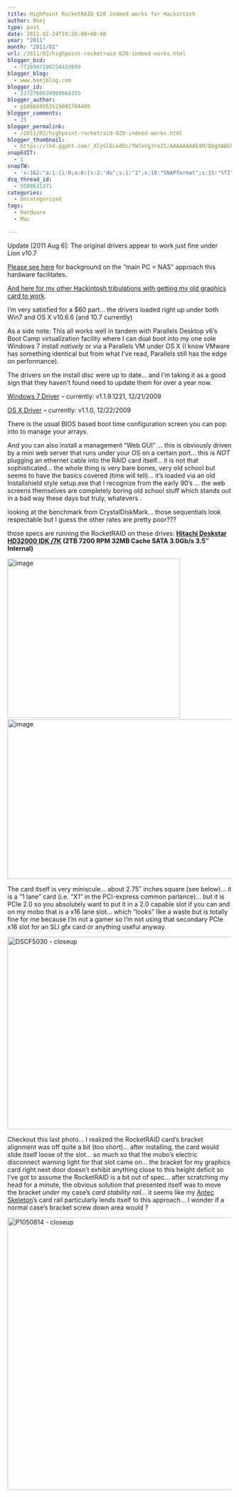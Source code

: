```yaml
---
title: HighPoint RocketRAID 620 indeed works for Hackintosh
author: Beej
type: post
date: 2011-02-24T19:20:00+00:00
year: "2011"
month: "2011/02"
url: /2011/02/highpoint-rocketraid-620-indeed-works.html
blogger_bid:
  - 7726907200224433699
blogger_blog:
  - www.beejblog.com
blogger_id:
  - 2272768634989664355
blogger_author:
  - g108669953529091704409
blogger_comments:
  - 25
blogger_permalink:
  - /2011/02/highpoint-rocketraid-620-indeed-works.html
blogger_thumbnail:
  - https://lh4.ggpht.com/_XlySlDLkdOc/TW7eVg3roZI/AAAAAAAAE4M/QbgOABkhFcs/image_thumb%5B1%5D.png?imgmax=800
snapEdIT:
  - 1
snapTW:
  - 's:162:"a:1:{i:0;a:6:{s:2:"do";s:1:"1";s:10:"SNAPformat";s:15:"%TITLE% - %URL%";s:8:"attchImg";s:1:"1";s:9:"isAutoImg";s:1:"A";s:8:"imgToUse";s:0:"";s:4:"doTW";s:1:"1";}}";'
dsq_thread_id:
  - 5508631371
categories:
  - Uncategorized
tags:
  - Hardware
  - Mac

---
```

Update [2011 Aug 6]: The original drivers appear to work just fine under Lion v10.7
  
[Please see here][1] for background on the “main PC = NAS” approach this hardware facilitates.
  
[And here for my other Hackintosh tribulations with getting my old graphics card to work][2].
  
I’m very satisfied for a $60 part… the drivers loaded right up under both Win7 and OS X v10.6.6 (and 10.7 currently)
  
As a side note: This all works well in tandem with Parallels Desktop v6’s Boot Camp virtualization facility where I can dual boot into my one sole Windows 7 install _natively_ or via a Parallels VM under OS X (I know VMware has something identical but from what I’ve read, Parallels still has the edge on performance).
  
The drivers on the install disc were up to date… and I’m taking it as a good sign that they haven’t found need to update them for over a year now.
  
[Windows 7 Driver][3] – currently: v1.1.9.1221, 12/21/2009
  
[OS X Driver][4] – currently: v1.1.0, 12/22/2009
  
There is the usual BIOS based boot time configuration screen you can pop into to manage your arrays.
  
And you can also install a management “Web GUI” … this is obviously driven by a mini web server that runs under your OS on a certain port… this is _NOT_ plugging an ethernet cable into the RAID card itself… it is not that sophisticated… the whole thing is very bare bones, very old school but seems to have the basics covered (time will tell)… it’s loaded via an old Installshield style setup.exe that I recognize from the early 90’s … the web screens themselves are completely boring old school stuff which stands out in a bad way these days but truly, <ValleyGirlMode> whatevers </ValleyGirlMode>.
  
looking at the benchmark from CrystalDiskMark… those sequentials look respectable but I guess the other rates are pretty poor???
  
those specs are running the RocketRAID on these drives: **<a href="https://www.newegg.com/Product/Product.aspx?Item=N82E16822145276" target="_blank">Hitachi Deskstar HD32000 IDK /7K</a> (2TB 7200 RPM 32MB Cache SATA 3.0Gb/s 3.5&#8243; Internal)**
  
[<img alt="image" border="0" src="https://lh4.ggpht.com/_XlySlDLkdOc/TW7eVg3roZI/AAAAAAAAE4M/QbgOABkhFcs/image_thumb%5B1%5D.png?imgmax=800" height="359" style="background-image: none; border-bottom-width: 0px; border-left-width: 0px; border-right-width: 0px; border-top-width: 0px; display: inline; padding-left: 0px; padding-right: 0px; padding-top: 0px;" title="image" width="388" />][5]&nbsp;&nbsp;&nbsp;&nbsp;&nbsp;&nbsp; [<img alt="image" border="0" src="https://lh5.ggpht.com/_XlySlDLkdOc/TWavdEt2Q_I/AAAAAAAAE3Y/8kISo2-vKGU/image_thumb%5B3%5D.png?imgmax=800" height="359" style="background-image: none; border-bottom-width: 0px; border-left-width: 0px; border-right-width: 0px; border-top-width: 0px; display: inline; padding-left: 0px; padding-right: 0px; padding-top: 0px;" title="image" width="537" />][6]
  
The card itself is very miniscule… about 2.75&#8243; inches square (see below)… it is a “1 lane” card (i.e. “X1” in the PCI-express common parlance)… but it is PCIe 2.0 so you absolutely want to put it in a 2.0 capable slot if you can and on my mobo that is a x16 lane slot… which “looks” like a waste but is totally fine for me because I’m not a gamer so I’m not using that secondary PCIe x16 slot for an SLI gfx card or anything useful anyway.
  
<a href="https://www.virgulestar.com/Photos/Hardware/HighPoint%20RocketRAID%20620/DSCF5030.JPG" target="_blank"><img alt="DSCF5030 - closeup" border="0" src="https://lh6.ggpht.com/_XlySlDLkdOc/TWgKk-tqiNI/AAAAAAAAE3o/W_U9nSnCAKE/DSCF5030%20-%20closeup%5B6%5D.jpg?imgmax=800" height="433" style="background-image: none; border-bottom-width: 0px; border-left-width: 0px; border-right-width: 0px; border-top-width: 0px; display: inline; padding-left: 0px; padding-right: 0px; padding-top: 0px;" title="DSCF5030 - closeup" width="1037" /></a>
  
Checkout this last photo… I realized the RocketRAID card’s bracket alignment was off quite a bit (too short)… after installing, the card would slide itself loose of the slot… so much so that the mobo’s electric disconnect warning light for that slot came on… the bracket for my graphics card right next door doesn’t exhibit anything close to this height deficit so I’ve got to assume the RocketRAID is a bit out of spec… after scratching my head for a minute, the obvious solution that presented itself was to move the bracket _under_ my case’s _card stability rail..._ it seems like my <a href="/2009/10/open-air-pc.html" target="_blank">Antec Skeleton</a>’s card rail particularly lends itself to this approach… I wonder if a normal case’s bracket screw down area would ?
  
[<img alt="P1050814 - closeup" border="0" src="https://lh6.ggpht.com/_XlySlDLkdOc/TWqy4CC345I/AAAAAAAAE30/0Pde2kf9TV8/P1050814%20-%20closeup_thumb%5B3%5D.jpg?imgmax=800" height="613" style="background-image: none; border-bottom-width: 0px; border-left-width: 0px; border-right-width: 0px; border-top-width: 0px; display: inline; padding-left: 0px; padding-right: 0px; padding-top: 0px;" title="P1050814 - closeup" width="793" />][7]

 [1]: /2010/09/considering-home-network-storage.html
 [2]: /2010/03/ati-x1300-pro-on-mac-os-x-snow-leopard.html
 [3]: https://www.highpoint-tech.com/BIOS_Driver/page/rr620_U.htm
 [4]: https://www.hptmac.com.cn/China/rr620c.htm
 [5]: https://lh4.ggpht.com/_XlySlDLkdOc/TW7eU3l6bKI/AAAAAAAAE4I/HZaPgFxfTzs/s1600-h/image%5B4%5D.png
 [6]: https://lh5.ggpht.com/_XlySlDLkdOc/TWavciokSHI/AAAAAAAAE3U/Xy427DEV7Tw/s1600-h/image%5B5%5D.png
 [7]: https://lh6.ggpht.com/_XlySlDLkdOc/TWqy3u7ho_I/AAAAAAAAE3w/epzuXvX4jho/s1600-h/P1050814%20-%20closeup%5B5%5D.jpg